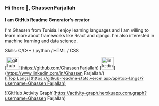 
### Hi there 👋, Ghassen Farjallah
#### I am GitHub Readme Generator's creator
I'm Ghassen from Tunisia.I enjoy learning languages and I am willing to learn more about frameworks like React and django. I'm also interested in machine learning and data science .

Skills: C/C++ / python / HTML / CSS

[<img src='https://cdn.jsdelivr.net/npm/simple-icons@3.0.1/icons/github.svg' alt='github' height='40'>](https://github.com/Ghassen Farjallah)  [<img src='https://cdn.jsdelivr.net/npm/simple-icons@3.0.1/icons/linkedin.svg' alt='linkedin' height='40'>](https://www.linkedin.com/in/Ghassen Farjallah/)  
[![Top Langs](https://github-readme-stats.vercel.app/api/top-langs/?username=Ghassen Farjallah)](https://github.com/anuraghazra/github-readme-stats)

![GitHub Activity Graph](https://activity-graph.herokuapp.com/graph?username=Ghassen Farjallah)  
